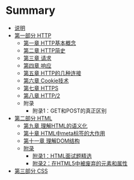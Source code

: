 # Summary

* [说明](README.md)
* [第一部分 HTTP](chapter1.md)
  * [第一章 HTTP基本概念](di-yi-zhang-bi-xu-zhi-dao-de-http-ji-ben-gai-nian.md)
  * [第二章 HTTP简史](di-er-zhang-http-jian-shi.md)
  * [第三章 请求](di-san-zhang-qing-qiu.md)
  * [第四章 响应](di-si-zhang-xiang-ying.md)
  * [第五章 HTTP的几种连接](di-wu-zhang-http-de-ji-zhong-lian-jie.md)
  * [第六章 Cookie技术](di-liu-zhang-cookie-ji-zhu.md)
  * [第七章 HTTPS](di-qi-zhang-https.md)
  * [第八章 HTTP/2](di-ba-zhang-http-2.md)
  * 附录
    * 附录1：GET和POST的真正区别
* [第二部分 HTML](di-er-bu-fen-html.md)
  * [第九章 理解HTML的语义化](di-er-bu-fen-html/di-ba-zhang-li-jie-html-de-yu-yi-hua.md)
  * [第十章 HTML中meta标签的大作用](di-er-bu-fen-html/di-jiu-zhang-html-zhong-xiao-meta-biao-qian-de-da-zuo-yong.md)
  * [第十一章 理解DOM结构](di-er-bu-fen-html/di-shi-yi-zhang-li-jie-dom-jie-gou.md)
  * [附录](di-er-bu-fen-html/fu-lu.md)
    * [附录1：HTML面试题精选](di-er-bu-fen-html/fu-lu-ff1a-html-mian-shi-ti.md)
    * [附录2：在HTML5中被废弃的元素和属性](di-er-bu-fen-html/fu-lu-2-ff1a-zai-html5-zhong-bei-fei-qi-de-yuan-su-he-shu-xing.md)
* [第三部分 CSS](di-san-bu-fen-css.md)




